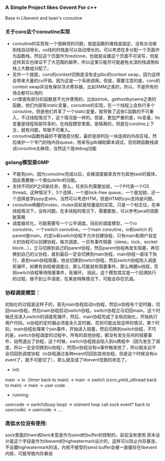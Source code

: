 ### A Simple Project likes Gevent For c++

Base in Libevent and lwan's coroutine

### 关于coro这个coroutine实现
* coroutine的实现有一个很麻烦的问题，就是函数的堆栈是固定，没有办法做到栈自动增长，os线的的栈是可以自动增长的。可以考虑在多分配一个页面作为函数栈，然后这个页面作为redzone，也就是设置这个页面不可读写，但是这样其实也保证不了大范围的越界，所以这里只能尽可能避免太深的栈调用和栈上大数组分配了。
* 另外一个就是，coro的context切换是没有走glibc的context swap，因为这样会带来大量的cs开销，因为这是一个系统调用。但是，需要注意的是，coro的context swap并没有保存浮点寄存器，比如XMM之类的，所以，不是所有的场合都可以用的
* crt里面有部分的函数是不允许使用的，比如strtok，gethostbyname之类的函数，他们内部有static变量，coroutine的实现，在一个线程上会执行多个coroutine，但是他们共享了一个static变量，就导致了这些C函数的不可重入，不过线程情况下，这个情况是一样的。但是，更加严重的是，tls变量，tls变量是线程局部共享的，在线程模型里面，是隔离的，但是在corotine上下文，就有问题，导致不可重入。
* coroutine函数栈最好不要随意分配，最好是排列在一块连续的内存区域，然后维护一个专门的栈内存queue，用来写gdb辅助脚本调试，否则跨函数栈调试coroutine太麻烦，当然这个是debug功能


### golang模型是GMP
* 不能有join，因为coroutine完成以后，会被调度器拿去作为其他task的载体，因此需要做一个类似defer的功能。
* 支持不同的P之间偷任务，那么，任务队列需要加锁，一个P代表一个OS thread。这种情况下，3个选择，一个是lock-free queue，一个是加锁，还一个选择是学pypy走stm，当然可以考虑HTM，但是HTM的cpu支持是问题。
* coroutine唤醒的mutex，mutex目前是轻量级的实现，只是一个标志位，在单线程情况下，没有问题。在多线程的情况下，需要膨胀，可以参考java的锁膨胀策略
* 调度器优化，可能需要写一个公平调度。目前的调度模型，一个io coroutine，一个switch coroutine，一个main coroutine，io和switch 的parent是main，约定io和switch协程不允许创建协程，只有main和用户自定义的协程可以创建协程，每次调度，一旦有事件阻塞（sleep，lock，socket block...），立马切换到自己的parent协程，然后parent协程再发生阻塞，再切换到自己的父协程，直到最后一定会切换到main协程，main协程一直往下执行，直到main协程阻塞，他会切换到switch协程，然后switch协程陷入调度死循环，如果有协程被调度过，那么可能就有阻塞事件，那么唤醒io线程，否则switch协程等待阻塞事件，死循环。
因此，这个模型其实是一个回溯执行的过程，做不到公平调度，在某些特殊情况下，可能会存在饥渴。

### 协程调度模型：
初始化的过程是这样子的，首先main协程启动io协程，然后io协程有个定时器，切回main协程，然后main协程启动switch协程，switch协程立马切回main，这个时候还没进入switch的调度死循环，然后，main协程完成了全局初始化，开始执行用户代码。io协程的定时器必须是永久定时器，否则可能出现这样的情况，某个时刻，main协程处理某个join事件，开始进入阻塞，然后切换到switch协程，不巧的是，switch协程调度的过程中，所有的其他协程，都没有发生任何的阻塞事件，自然退出了协程，这个时候，switch协程就会陷入到io携程中（因为发生了调度，所以一定会切换到io协程），然而io协程没有io事件触发他了，所以就永远不会切回到调度协程（io协程通过各种event切回到其他协程，但是这个时候没有io event了，就不可能切了），那么就变成了libevent空跑的状态了。

* init: 
>
  main -> io（timer back to main) -> main -> switch (coro_yield_uthread back to main) -> main -> user code

* running: 
>
 usercode -> switch(busy loop) -> io(event loop call sock event* back to usercode) -> usercode -> ....

### 高低水位没有使用:
sock里面的hwm和lwm本意是作为send的buffer的控制的，目前没有使用
原本设计是这个字段是作为libevent的highwatermark设计的，这样可以防止内存暴涨，不设置highwatermark的话，内核不接受的send buffer会被一直缓存在libevent内部，可能导致内存暴涨
